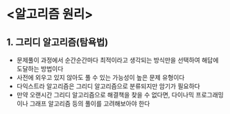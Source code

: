 # <알고리즘 원리>  
## 1. 그리디 알고리즘(탐욕법)   
- 문제풀이 과정에서 순간순간마다 최적이라고 생각되는 방식만을 선택하여 해답에 도달하는 방법이다  
- 사전에 외우고 있지 않아도 풀 수 있는 가능성이 높은 문제 유형이다
- 다익스트라 알고리즘은 그리디 알고리즘으로 분류되지만 암기가 필요하다 
- 만약 오랜시간 그리디 알고리즘으로 해결책을 찾을 수 없다면, 다이나믹 프로그래밍이나 그래프 알고리즘 등의 풀이를 고려해보아야 한다  
